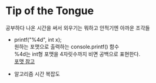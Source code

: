 # Tip of the Tongue  
공부하다 나온 시간을 써서 외우기는 뭐하고 안적기엔 아까운 조각들  

- printf("%4d", int x);  
원하는 포맷으로 출력하는 console.printf() 함수  
%4d는 int형 포맷을 4자릿수까지 비면 공백으로 표현한다.  
[포맷 참고](https://keep-cool.tistory.com/15)  

- 알고리즘 시간 복잡도 

